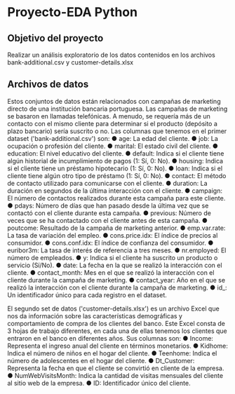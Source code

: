 # Proyecto-EDA Python
## Objetivo del proyecto
Realizar un análisis exploratorio de los datos contenidos en los archivos bank-additional.csv y customer-details.xlsx

## Archivos de datos
Estos conjuntos de datos están relacionados con campañas de marketing directo de una institución bancaria portuguesa. Las campañas de marketing se basaron en llamadas telefónicas. A menudo, se requería más de un contacto con el mismo cliente para determinar si el producto (depósito a plazo bancario) sería suscrito o no. Las columnas que tenemos en el primer dataset ('bank-additional.csv') son:
●	age: La edad del cliente.
●	job: La ocupación o profesión del cliente.
●	marital: El estado civil del cliente.
●	education: El nivel educativo del cliente.
●	default: Indica si el cliente tiene algún historial de incumplimiento de pagos (1: Sí, 0: No).
●	housing: Indica si el cliente tiene un préstamo hipotecario (1: Sí, 0: No).
●	loan: Indica si el cliente tiene algún otro tipo de préstamo (1: Sí, 0: No).
●	contact: El método de contacto utilizado para comunicarse con el cliente.
●	duration: La duración en segundos de la última interacción con el cliente.
●	campaign: El número de contactos realizados durante esta campaña para este cliente.
●	pdays: Número de días que han pasado desde la última vez que se contactó con el cliente durante esta campaña.
●	previous: Número de veces que se ha contactado con el cliente antes de esta campaña.
●	poutcome: Resultado de la campaña de marketing anterior.
●	emp.var.rate: La tasa de variación del empleo.
●	cons.price.idx: El índice de precios al consumidor.
●	cons.conf.idx: El índice de confianza del consumidor.
●	euribor3m: La tasa de interés de referencia a tres meses.
●	nr.employed: El número de empleados.
●	y: Indica si el cliente ha suscrito un producto o servicio (Sí/No).
●	date: La fecha en la que se realizó la interacción con el cliente.
●	contact_month: Mes en el que se realizó la interacción con el cliente durante la campaña de marketing.
●	contact_year: Año en el que se realizó la interacción con el cliente durante la campaña de marketing.
●	id_: Un identificador único para cada registro en el dataset.


El segundo set de datos ('customer-details.xlsx') es un archivo Excel que nos da información sobre las características demográficas y comportamiento de compra de los clientes del banco. Este Excel consta de 3 hojas de trabajo diferentes, en cada una de ellas tenemos los clientes que entraron en el banco en diferentes años. Sus columnas son:
●	Income: Representa el ingreso anual del cliente en términos monetarios.
●	Kidhome: Indica el número de niños en el hogar del cliente.
●	Teenhome: Indica el número de adolescentes en el hogar del cliente.
●	Dt_Customer: Representa la fecha en que el cliente se convirtió en cliente de la empresa.
●	NumWebVisitsMonth: Indica la cantidad de visitas mensuales del cliente al sitio web de la empresa.
●	ID: Identificador único del cliente.
